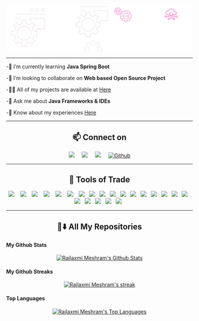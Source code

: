 <div align="center">
  
![MasterHead(banner1.gif)](banner1.gif)
  
   </div>            

<!--<p align="left"> <img src="https://komarev.com/ghpvc/?username=rajlaxmimeshram&label=Profile%20views&color=0e75b6&style=flat" alt="rajlaxmimeshram"/> </p>-->
<hr>
<!--<div align ="center">-->

-🌱 I’m currently learning **Java Spring Boot**

-👯 I’m looking to collaborate on **Web based Open Source Project**

-👨‍💻 All of my projects are available at [Here](https://github.com/RajlaxmiMeshram)

-💬 Ask me about **Java Frameworks & IDEs**

-📄 Know about my experiences [Here](https://drive.google.com/file/d/1cICQX1x8QjVEAAKTdzqeAyzbAL2EDqNL/view?usp=sharing)

 

<!--<h3 align="left">Connect with me:</h3>
<p align="left">
<a href="https://twitter.com/@meshramrajlaxmi" target="blank"><img align="center" src="https://raw.githubusercontent.com/rahuldkjain/github-profile-readme-generator/master/src/images/icons/Social/twitter.svg" alt="@meshramrajlaxmi" height="30" width="40" /></a>
<a href="https://linkedin.com/in/www.linkedin.com/in/rajlaxmi024" target="blank"><img align="center" src="https://raw.githubusercontent.com/rahuldkjain/github-profile-readme-generator/master/src/images/icons/Social/linked-in-alt.svg" alt="www.linkedin.com/in/rajlaxmi024" height="30" width="40" /></a>
</p>-->

<!--<h3 align="left">Connect with me:</h3>
<p align="left">
<a href="https://twitter.com/@meshramrajlaxmi" target="blank"><img align="center" src="https://raw.githubusercontent.com/rahuldkjain/github-profile-readme-generator/master/src/images/icons/Social/twitter.svg" alt="@meshramrajlaxmi" height="30" width="40" /></a>
<a href="https://linkedin.com/in/www.linkedin.com/in/rajlaxmi024" target="blank"><img align="center" src="https://raw.githubusercontent.com/rahuldkjain/github-profile-readme-generator/master/src/images/icons/Social/linked-in-alt.svg" alt="www.linkedin.com/in/rajlaxmi024" height="30" width="40" /></a>
</p>-->

<hr>
<h2  align="center">📫 Connect on</h2>
<p align="center">
  <a target="_blank"href="https://www.linkedin.com/in/rajlaxmi024/"><img src="https://img.shields.io/badge/linkedin-%230077B5.svg?&style=for-the-badge&logo=linkedin&logoColor=white" /></a>&nbsp;&nbsp;&nbsp;&nbsp;
  <a target="_blank"href="https://twitter.com/meshramrajlaxmi"><img src="https://img.shields.io/badge/twitter-%231DA1F2.svg?&style=for-the-badge&logo=twitter&logoColor=white" /></a>&nbsp;&nbsp;&nbsp;&nbsp;
  <a href="mailto:rajlaxmimeshram024@gmail.com"><img src="https://img.shields.io/badge/Gmail-%23D14836.svg?&style=for-the-badge&logo=gmail&logoColor=white" /></a>&nbsp;&nbsp;&nbsp;&nbsp;
  <a href="https://github.com/RajlaxmiMeshram" target="_blank"><img alt="Github" src="https://img.shields.io/badge/GitHub-%2312100E.svg?&style=for-the-badge&logo=Github&logoColor=white" /></a> 
</p>

<hr>

<h2 align="center"> 🔭 Tools of Trade</h2>
<p align="center">
<img src=https://img.shields.io/badge/C%2B%2B-00599C?style=for-the-badge&logo=c%2B%2B&logoColor=white/>&nbsp;&nbsp;&nbsp;
<img src=https://img.shields.io/badge/C-2980b9?style=for-the-badge&logo=c&logoColor=white/>&nbsp;&nbsp;&nbsp;
<img src=https://img.shields.io/badge/Java-43b02a?style=for-the-badge&logo=java&logoColor=white/>&nbsp;&nbsp;&nbsp;
<img src="https://img.shields.io/badge/PHP-FF6C37?style=for-the-badge&logo=PHP&logoColor=white"/>&nbsp;&nbsp;&nbsp;
  <img src="https://img.shields.io/badge/Javascript-ED8B00?style=for-the-badge&logo=javascript&logoColor=white" />&nbsp;&nbsp;&nbsp;
 <img src="https://img.shields.io/badge/HTML5-14354C?style=for-the-badge&logo=Html5&logoColor=white" />&nbsp;&nbsp;&nbsp;
  <img src="https://img.shields.io/badge/CSS3-39457E?style=for-the-badge&logo=CSS3&logoColor=white" />&nbsp;&nbsp;
<img src="https://img.shields.io/badge/Bootstrap-D24939?style=for-the-badge&logo=Bootstrap&logoColor=white"/>&nbsp;&nbsp;
 <img src=https://img.shields.io/badge/Node.js-43853D?style=for-the-badge&logo=node.js&logoColor=white />&nbsp;&nbsp;
 <!--<img src="https://img.shields.io/badge/Angular-ff0000?style=for-the-badge&logo=angular&logoColor=white"/>&nbsp;&nbsp;
 <img src="https://img.shields.io/badge/Mongodb-658354?style=for-the-badge&logo=mongodb&logoColor=white"/>&nbsp;&nbsp;
 <img src="https://img.shields.io/badge/reactJs-1AA7AC?style=for-the-badge&logo=react&logoColor=white"/>&nbsp;&nbsp;-->
<img src="https://img.shields.io/badge/Spring-56D686?style=for-the-badge&logo=spring&logoColor=white"/>&nbsp;&nbsp;
<img src="https://img.shields.io/badge/.net-797ef6?style=for-the-badge&logo=dotnet&logoColor=white"/>&nbsp;&nbsp;
<img src="https://img.shields.io/badge/C sharp-663399?style=for-the-badge&logo=Csharp&logoColor=white"/>&nbsp;&nbsp;
<img src="https://img.shields.io/badge/MySQL-0078d7?style=for-the-badge&logo=mysql&logoColor=white"/>&nbsp;&nbsp;
<img src="https://img.shields.io/badge/SQLite-07405E?style=for-the-badge&logo=sqlite&logoColor=white"/>&nbsp;&nbsp;
<img src="https://img.shields.io/badge/Git-F05032?style=for-the-badge&logo=git&logoColor=white"/>&nbsp;&nbsp;
<img src="https://img.shields.io/badge/Markdown-000000?style=for-the-badge&logo=markdown&logoColor=white"/>&nbsp;&nbsp;
<img src="https://img.shields.io/badge/figma-%23F24E1E.svg?style=for-the-badge&logo=figma&logoColor=white"/>&nbsp;&nbsp;
<img src="https://img.shields.io/badge/Wordpress-21759B?style=for-the-badge&logo=wordpress&logoColor=white"/>&nbsp;&nbsp;
<img src="https://img.shields.io/badge/Adobe%20XD-470137?style=for-the-badge&logo=Adobe%20XD&logoColor=#FF61F6"/>&nbsp;&nbsp;
<img src="https://img.shields.io/badge/Canva-%2300C4CC.svg?&style=for-the-badge&logo=Canva&logoColor=white"/>&nbsp;&nbsp;
<img src="https://img.shields.io/badge/adobe%20illustrator-%23FF9A00.svg?style=for-the-badge&logo=adobe%20illustrator&logoColor=white"/>&nbsp;&nbsp;
 <img src="https://img.shields.io/badge/adobe%20photoshop-%2331A8FF.svg?style=for-the-badge&logo=adobe%20photoshop&logoColor=white"/>&nbsp;&nbsp;
     
</p>
<hr>
<h2 align="center"> 🔭⬇️ All My Repositories </h2>

#### My Github Stats
<p align="center">
<a href="https://github.com/RajlaxmiMeshram/github-readme-stats"><img alt="Rajlaxmi Meshram's Github Stats" src="https://github-readme-stats.vercel.app/api?username=RajlaxmiMeshram&show_icons=true&count_private=true&theme=transparent&border_color=DDDAD5&text_color=e6b400&icon_color=D24939&title_color=D24939&ring_color=D24939&include_all_commits=true&border_radius=20"/></a>
</p>

####    My Github Streaks

 <p align="center">
    <a href="https://github.com/RajlaxmiMeshram/github-readme-streak-stats">
     <img title="🔥 Get streak stats for your profile at git.io/streak-stats" alt="Rajlaxmi Meshram's streak" src="https://github-readme-streak-stats.herokuapp.com/?user=RajlaxmiMeshram&show_icons=true&count_private=true&theme=gruvbox&background=D24939&border=DDDAD5&stroke=DBDDD3&ring=FEFEFE&dates=F0F4F0&currStreakNum=DDBE28&border=DDDAD5&currStreakLabel=DDBE28&border_radius=20"/>
    </a>
</p>


#### Top Languages
<p align="center">
<a href="https://github.com/RajlaxmiMeshram/github-readme-stats"><img alt="Rajlaxmi Meshram's Top Languages" src="https://github-readme-stats.vercel.app/api/top-langs/?username=RajlaxmiMeshram&langs_count=8&count_private=true&layout=compact&theme=transparent&border_color=DDDAD5&title_color=D24939&text_color=e6b400&border_radius=20"/></a>
</p>


  <!--  </div>-->

<!--<h3 align="left">Connect with me:</h3>
<p align="left">
<a href="https://twitter.com/@meshramrajlaxmi" target="blank"><img align="center" src="https://raw.githubusercontent.com/rahuldkjain/github-profile-readme-generator/master/src/images/icons/Social/twitter.svg" alt="@meshramrajlaxmi" height="30" width="40" /></a>
<a href="https://linkedin.com/in/www.linkedin.com/in/rajlaxmi024" target="blank"><img align="center" src="https://raw.githubusercontent.com/rahuldkjain/github-profile-readme-generator/master/src/images/icons/Social/linked-in-alt.svg" alt="www.linkedin.com/in/rajlaxmi024" height="30" width="40" /></a>
</p>-->



